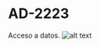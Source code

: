 # AD-2223
Acceso a datos.
![alt text](![imagen](https://user-images.githubusercontent.com/96304051/211594462-17f3da20-895b-456f-a08e-01023581b5e9.png))
